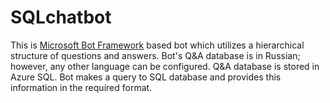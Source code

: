# SQLchatbot
This is [Microsoft Bot Framework](https://docs.microsoft.com/en-us/azure/bot-service/?view=azure-bot-service-3.0) based bot which utilizes a hierarchical structure of questions and answers. Bot's Q&A database is in Russian; however, any other language can be configured. Q&A database is stored in Azure SQL. Bot makes a query to SQL database and provides this information in the required format.
